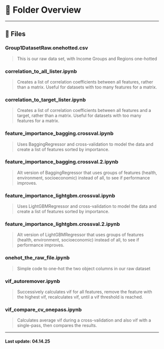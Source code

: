 # 📁 Folder Overview
---

## 📄 Files

### Group1DatasetRaw.onehotted.csv
> This is our raw data set, with Income Groups and Regions one-hotted

### correlation_to_all_lister.ipynb
> Creates a list of correlation coefficients between all features, rather than a matrix. Useful for datasets with too many features for a matrix.

### correlation_to_target_lister.ipynb
> Creates a list of correlation coefficients between all features and a target, rather than a matrix. Useful for datasets with too many features for a matrix.

### feature_importance_bagging.crossval.ipynb
> Uses BaggingRegressor and cross-validation to model the data and create a list of features sorted by importance.

### feature_importance_bagging.crossval.2.ipynb
> Alt version of BaggingRegressor that uses groups of features (health, environment, socioeconomic) instead of all, to see if performance improves.

### feature_importance_lightgbm.crossval.ipynb
> Uses LightGBMRegressor and cross-validation to model the data and create a list of features sorted by importance.

### feature_importance_lightgbm.crossval.2.ipynb
> Alt version of LightGBMRegressor that uses groups of features (health, environment, socioeconomic) instead of all, to see if performance improves.

### onehot_the_raw_file.ipynb
> Simple code to one-hot the two object columns in our raw dataset

### vif_autoremover.ipynb
> Successively calculates vif for all features, remove the feature with the highest vif, recalculates vif, until a vif threshold is reached.

### vif_compare_cv_onepass.ipynb
> Calculates average vif during a cross-validation and also vif with a single-pass, then compares the results.

---
#### Last update: 04.14.25

	

